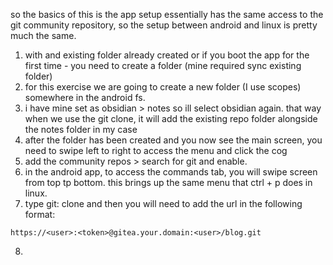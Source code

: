 so the basics of this is the app setup essentially has the same access to the git community repository, so the setup between android and linux is pretty much the same.  
1. with and existing folder already created or if you boot the app for the first time - you need to create a folder (mine required sync existing folder)
2. for this exercise we are going to create a new folder (I use scopes) somewhere in the android fs.
3. i have mine set as obsidian > notes so ill select obsidian again.  that way when we use the git clone, it will add the existing repo folder alongside the notes folder in my case
4. after the folder has been created and you now see the main screen, you need to swipe left to right to access the menu and click the cog
5. add the community repos > search for git and enable.
6. in the android app, to access the commands tab, you will swipe screen from top tp bottom.  this brings up the same menu that ctrl + p does in linux.
7. type git: clone and then you will need to add the url in the following format:
```
https://<user>:<token>@gitea.your.domain:<user>/blog.git
```
8. 